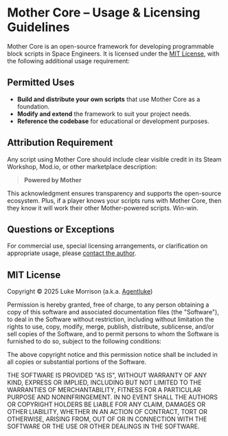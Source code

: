 ﻿# Mother Core – Usage & Licensing Guidelines

Mother Core is an open-source framework for developing programmable block scripts in Space Engineers. It is licensed under the [MIT License](#mit-license), with the following additional usage requirement:

## Permitted Uses

- **Build and distribute your own scripts** that use Mother Core as a foundation.
- **Modify and extend** the framework to suit your project needs.
- **Reference the codebase** for educational or development purposes.

## Attribution Requirement

Any script using Mother Core should include clear visible credit in its Steam Workshop, Mod.io, or other marketplace description:

> **Powered by Mother**

This acknowledgment ensures transparency and supports the open-source ecosystem. Plus, if a player knows your scripts runs with Mother Core, then they know it will work their other Mother-powered scripts. Win-win.

## Questions or Exceptions

For commercial use, special licensing arrangements, or clarification on appropriate usage, please [contact the author](https://github.com/lukejamesmorrison).

## MIT License

Copyright &copy; 2025 Luke Morrison (a.k.a. [Agentluke](https://steamcommunity.com/id/agentluke))

Permission is hereby granted, free of charge, to any person obtaining a copy
of this software and associated documentation files (the "Software"), to deal
in the Software without restriction, including without limitation the rights
to use, copy, modify, merge, publish, distribute, sublicense, and/or sell
copies of the Software, and to permit persons to whom the Software is
furnished to do so, subject to the following conditions:

The above copyright notice and this permission notice shall be included in all
copies or substantial portions of the Software.

THE SOFTWARE IS PROVIDED "AS IS", WITHOUT WARRANTY OF ANY KIND, EXPRESS OR
IMPLIED, INCLUDING BUT NOT LIMITED TO THE WARRANTIES OF MERCHANTABILITY,
FITNESS FOR A PARTICULAR PURPOSE AND NONINFRINGEMENT. IN NO EVENT SHALL THE
AUTHORS OR COPYRIGHT HOLDERS BE LIABLE FOR ANY CLAIM, DAMAGES OR OTHER
LIABILITY, WHETHER IN AN ACTION OF CONTRACT, TORT OR OTHERWISE, ARISING FROM,
OUT OF OR IN CONNECTION WITH THE SOFTWARE OR THE USE OR OTHER DEALINGS IN THE
SOFTWARE.

